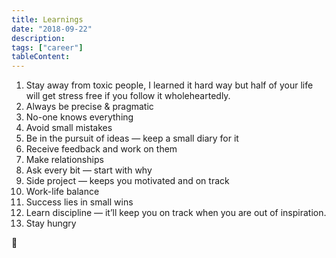 ```yaml
---
title: Learnings
date: "2018-09-22"
description:
tags: ["career"]
tableContent:
---
```


1. Stay away from toxic people, I learned it hard way but half of your life will get stress free if you follow it wholeheartedly.
2. Always be precise & pragmatic
3. No-one knows everything
4. Avoid small mistakes
5. Be in the pursuit of ideas — keep a small diary for it
6. Receive feedback and work on them
7. Make relationships
8. Ask every bit — start with why
9. Side project — keeps you motivated and on track
10. Work-life balance
11. Success lies in small wins
12. Learn discipline — it’ll keep you on track when you are out of inspiration.
13. Stay hungry

🙏
